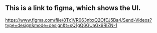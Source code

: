 ## This is a link to figma, which shows the UI.
https://www.figma.com/file/8Tx1VR063nbxQ2OfEJ5Ba4/Send-Videos?type=design&mode=design&t=sQ1gQ6GUaGx9RlZN-1